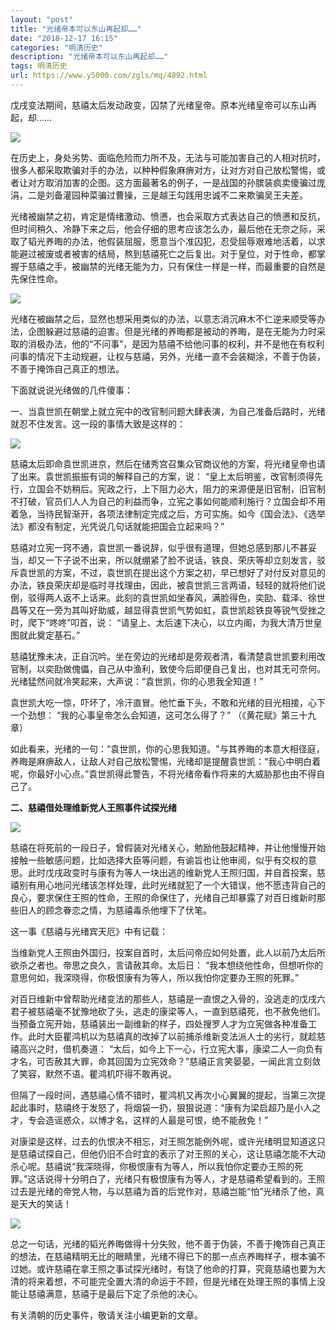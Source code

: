 ```yaml
---
layout: "post"
title: "光绪帝本可以东山再起却……"
date: "2018-12-17 16:15"
categories: "明清历史"
description: "光绪帝本可以东山再起却……"
tags: 明清历史
url: https://www.y5000.com/zgls/mq/4892.html
---
```






戊戌变法期间，慈禧太后发动政变，囚禁了光绪皇帝。原本光绪皇帝可以东山再起，却……

![](https://img.y5000.com/uploads/allimg/161109/8-16110915151D06.jpg)

在历史上，身处劣势、面临危险而力所不及，无法与可能加害自己的人相对抗时，很多人都采取欺骗对手的办法，以种种假象麻痹对方，让对方对自己放松警惕，或者让对方取消加害的企图。这方面最著名的例子，一是战国的孙膑装疯卖傻骗过庞涓，二是刘备灌园种菜骗过曹操，三是越王勾践用忠诚不二来欺骗吴王夫差。

光绪被幽禁之初，肯定是情绪激动、愤懑，也会采取方式表达自己的愤懑和反抗，但时间稍久、冷静下来之后，他会仔细的思考应该怎么办，最后他在无奈之际，采取了韬光养晦的办法，他假装屈服，愿意当个准囚犯，忍受屈辱艰难地活着，以求能避过被废或者被害的结局，熬到慈禧死亡之后复出。对于皇位，对于性命，都掌握于慈禧之手，被幽禁的光绪无能为力，只有保住一样是一样，而最重要的自然是先保住性命。

![](https://img.y5000.com/uploads/allimg/161109/8-16110915150IK.jpg)

光绪在被幽禁之后，显然也想采用类似的办法，以意志消沉麻木不仁逆来顺受等办法，企图躲避过慈禧的迫害。但是光绪的养晦都是被动的养晦，是在无能为力时采取的消极办法，他的“不问事”，是因为慈禧不给他问事的权利，并不是他在有权利问事的情况下主动规避，让权与慈禧，另外，光绪一直不会装糊涂，不善于伪装，不善于掩饰自己真正的想法。

下面就说说光绪做的几件傻事：

一、当袁世凯在朝堂上就立宪中的改官制问题大肆表演，为自己准备后路时，光绪就忍不住发言。这一段的事情大致是这样的：

![](https://img.y5000.com/uploads/allimg/161109/8-161109151500X6.jpg)

慈禧太后即命袁世凯进京，然后在储秀宫召集众官商议他的方案，将光绪皇帝也请了出来。袁世凯振振有词的解释自己的方案，说：
“皇上太后明鉴，改官制须得先行，立国会不妨稍后。宪政之行，上下阻力必大，阻力的来源便是旧官制，旧官制不打破，官员们人人为自己的利益而争，立宪之事如何能顺利施行？立国会却不用着急，当待民智渐开，各项法律制定完成之后，方可实施。如今《国会法》、《选举法》都没有制定，光凭说几句话就能把国会立起来吗？”

慈禧对立宪一窍不通，袁世凯一番说辞，似乎很有道理，但她总感到那儿不甚妥当，却又一下子说不出来，所以就绷紧了脸不说话，铁良、荣庆等却立刻发言，驳斥袁世凯的方案，不过，袁世凯在提出这个方案之初，早已想好了对付反对意见的办法，铁良荣庆却是临时寻找理由，因此，被袁世凯三言两语，轻轻的就将他们说倒，驳得两人返不上话来。此刻的袁世凯如坐春风，满脸得色，奕劻、载泽、徐世昌等又在一旁为其叫好助威，越显得袁世凯气势如虹，袁世凯趁铁良等锐气受挫之时，爬下“咚咚”叩首，说：
“请皇上、太后速下决心，以立内阁，为我大清万世皇图就此奠定基石。”

慈禧犹豫未决，正自沉吟。坐在旁边的光绪却是旁观者清，看清楚袁世凯要利用改官制，以奕劻做傀儡，自己从中渔利，致使今后即便自己复出，也对其无可奈何。光绪猛然间就冷笑起来，大声说：“袁世凯，你的心思我全知道！”

袁世凯大吃一惊，吓坏了，冷汗直冒。他忙垂下头，不敢和光绪的目光相接，心下一个劲想： “我的心事皇帝怎么会知道，这可怎么得了？” （《黄花赋》第三十九章）

如此看来，光绪的一句：“袁世凯，你的心思我知道。"与其养晦的本意大相径庭，养晦是麻痹敌人，让敌人对自己放松警惕，光绪却是提醒袁世凯：“我心中明白着呢，你最好小心点。”袁世凯得此警告，不将光绪帝看作将来的大威胁那也由不得自己了。

**二、慈禧借处理维新党人王照事件试探光绪**

![](https://img.y5000.com/uploads/allimg/161109/8-16110915143V57.jpg)

慈禧在将死前的一段日子，曾假装对光绪关心，勉励他鼓起精神，并让他慢慢开始接触一些敏感问题，比如选择大臣等问题，有谕旨也让他审阅，似乎有交权的意思。此时戊戌政变时与康有为等人一块出逃的维新党人王照归国，并自首投案，慈禧别有用心地问光绪该怎样处理，此时光绪就犯了一个大错误，他不愿违背自己的良心，要求保住王照的性命，王照的命保住了，光绪自己却暴露了对百日维新时那些旧人的顾念眷恋之情，为慈禧毒杀他埋下了伏笔。

这一事《慈禧与光绪宾天厄》中有记载：

当维新党人王照由外国归，投案自首时，太后问帝应如何处置，此人以前乃太后所欲杀之者也。帝思之良久，言请赦其命。太后日：
“我本想绕他性命，但想听你的意思何如，我深晓得，你极恨康有为等人，所以我怕你定要办王照的死罪。”

对百日维新中曾帮助光绪变法的那些人，慈禧是一直恨之入骨的，没逃走的戊戌六君子被慈禧毫不犹豫地砍了头，逃走的康梁等人，一直到慈禧死，也不赦免他们。当预备立宪开始，慈禧装出一副维新的样子，四处搜罗人才为立宪做各种准备工作。此时大臣瞿鸿机以为慈禧真的改掉了以前捕杀维新变法派人士的劣行，就趁慈禧高兴之时，借机奏道：
“太后，如今上下一心，行立宪大事，康梁二人一向负有才名，可否赦其大罪，命其回国为立宪效命？”慈禧正言笑晏晏，一闻此言立刻敛了笑容，默然不语。瞿鸿机吓得不敢再说。

但隔了一段时间，遇慈禧心情不错时，瞿鸿机又再次小心翼翼的提起，当第三次提起此事时，慈禧终于发怒了，将烟袋一扔，狠狠说道：“康有为梁启超乃是小人之才，专会造谣惑众，以博才名，这样的人最是可恨，绝不能赦免！”

对康梁是这样，过去的仇恨决不相忘，对王照怎能例外呢，或许光绪明显知道这只是慈禧试探自己，但他仍旧不合时宜的表示了对王照的关心，这让慈禧怎能不大动杀心呢。慈禧说“我深晓得，你极恨康有为等人，所以我怕你定要办王照的死罪。”这话说得十分明白了，光绪只有极恨康有为等人，才是慈禧希望看到的。王照过去是光绪的帝党人物，与以慈禧为首的后党作对，慈禧岂能“怕”光绪杀了他，真是天大的笑话！

![](https://img.y5000.com/uploads/allimg/161109/8-16110915144E40.jpg)

总之一句话，光绪的韬光养晦做得十分失败，他不善于伪装，不善于掩饰自己真正的想法，在慈禧精明无比的眼睛里，光绪不得已下的那一点点养晦样子，根本骗不过她。或许慈禧在拿王照之事试探光绪时，有饶了他命的打算，究竟慈禧也要为大清的将来着想，不可能完全置大清的命运于不顾，但是光绪在处理王照的事情上没能让慈禧满意，慈禧于是最后下定了杀他的决心。

有关清朝的历史事件，敬请关注小编更新的文章。
